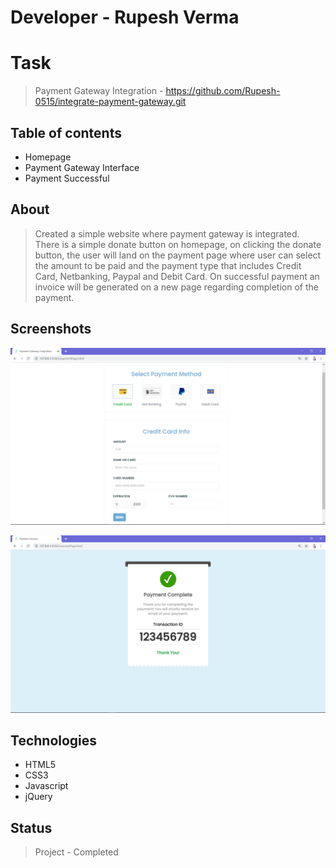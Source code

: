 # Developer - Rupesh Verma

# Task
> Payment Gateway Integration - https://github.com/Rupesh-0515/integrate-payment-gateway.git

## Table of contents
* Homepage
* Payment Gateway Interface
* Payment Successful

## About
> Created a simple website where payment gateway is integrated. There is a simple donate button on homepage, on clicking the donate button, the user will land on the payment page where user can select the amount to be paid and the payment type that includes Credit Card, Netbanking, Paypal and Debit Card. On successful payment an invoice will be generated on a new page regarding completion of the payment.

## Screenshots

![Example screenshot](./img/paymentPage.png)<br>

![Example screenshot](./img/paymentSuccess.png)

## Technologies
* HTML5
* CSS3
* Javascript
* jQuery

## Status
> Project - Completed
